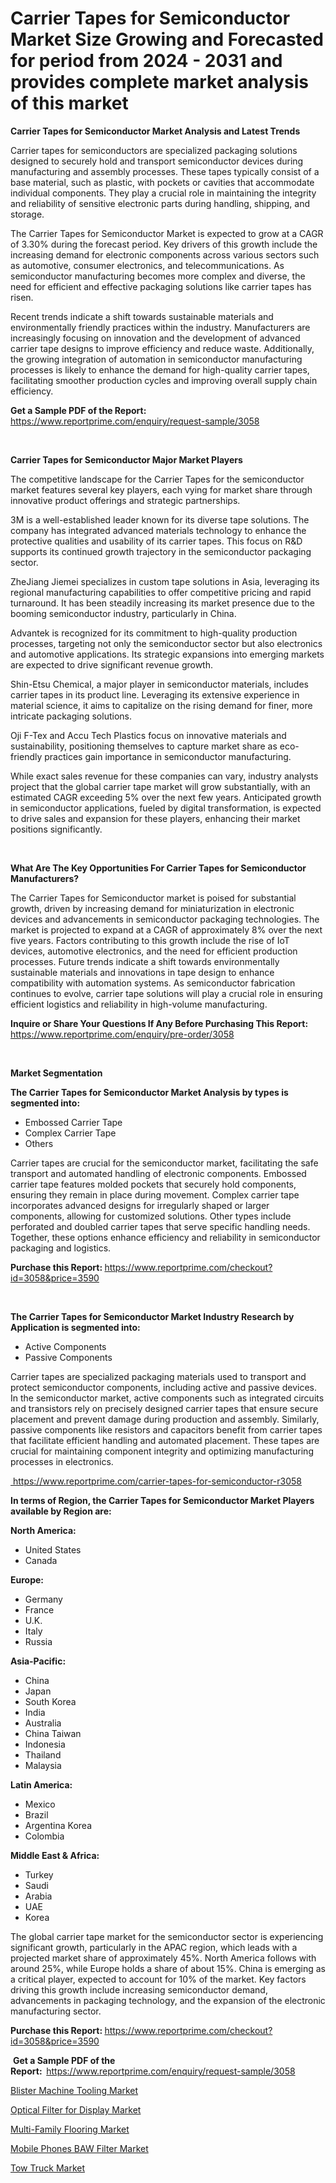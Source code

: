 <p><h1>Carrier Tapes for Semiconductor Market Size Growing and Forecasted for period from 2024 - 2031 and provides complete market analysis of this market</h1></p><p><strong>Carrier Tapes for Semiconductor Market Analysis and Latest Trends</strong></p>
<p><p>Carrier tapes for semiconductors are specialized packaging solutions designed to securely hold and transport semiconductor devices during manufacturing and assembly processes. These tapes typically consist of a base material, such as plastic, with pockets or cavities that accommodate individual components. They play a crucial role in maintaining the integrity and reliability of sensitive electronic parts during handling, shipping, and storage.</p><p>The Carrier Tapes for Semiconductor Market is expected to grow at a CAGR of 3.30% during the forecast period. Key drivers of this growth include the increasing demand for electronic components across various sectors such as automotive, consumer electronics, and telecommunications. As semiconductor manufacturing becomes more complex and diverse, the need for efficient and effective packaging solutions like carrier tapes has risen.</p><p>Recent trends indicate a shift towards sustainable materials and environmentally friendly practices within the industry. Manufacturers are increasingly focusing on innovation and the development of advanced carrier tape designs to improve efficiency and reduce waste. Additionally, the growing integration of automation in semiconductor manufacturing processes is likely to enhance the demand for high-quality carrier tapes, facilitating smoother production cycles and improving overall supply chain efficiency.</p></p>
<p><strong>Get a Sample PDF of the Report:&nbsp;</strong> <a href="https://www.reportprime.com/enquiry/request-sample/3058">https://www.reportprime.com/enquiry/request-sample/3058</a></p>
<p>&nbsp;</p>
<p><strong>Carrier Tapes for Semiconductor Major Market Players</strong></p>
<p><p>The competitive landscape for the Carrier Tapes for the semiconductor market features several key players, each vying for market share through innovative product offerings and strategic partnerships.</p><p>3M is a well-established leader known for its diverse tape solutions. The company has integrated advanced materials technology to enhance the protective qualities and usability of its carrier tapes. This focus on R&D supports its continued growth trajectory in the semiconductor packaging sector.</p><p>ZheJiang Jiemei specializes in custom tape solutions in Asia, leveraging its regional manufacturing capabilities to offer competitive pricing and rapid turnaround. It has been steadily increasing its market presence due to the booming semiconductor industry, particularly in China.</p><p>Advantek is recognized for its commitment to high-quality production processes, targeting not only the semiconductor sector but also electronics and automotive applications. Its strategic expansions into emerging markets are expected to drive significant revenue growth.</p><p>Shin-Etsu Chemical, a major player in semiconductor materials, includes carrier tapes in its product line. Leveraging its extensive experience in material science, it aims to capitalize on the rising demand for finer, more intricate packaging solutions.</p><p>Oji F-Tex and Accu Tech Plastics focus on innovative materials and sustainability, positioning themselves to capture market share as eco-friendly practices gain importance in semiconductor manufacturing.</p><p>While exact sales revenue for these companies can vary, industry analysts project that the global carrier tape market will grow substantially, with an estimated CAGR exceeding 5% over the next few years. Anticipated growth in semiconductor applications, fueled by digital transformation, is expected to drive sales and expansion for these players, enhancing their market positions significantly.</p></p>
<p>&nbsp;</p>
<p><strong>What Are The Key Opportunities For Carrier Tapes for Semiconductor Manufacturers?</strong></p>
<p><p>The Carrier Tapes for Semiconductor market is poised for substantial growth, driven by increasing demand for miniaturization in electronic devices and advancements in semiconductor packaging technologies. The market is projected to expand at a CAGR of approximately 8% over the next five years. Factors contributing to this growth include the rise of IoT devices, automotive electronics, and the need for efficient production processes. Future trends indicate a shift towards environmentally sustainable materials and innovations in tape design to enhance compatibility with automation systems. As semiconductor fabrication continues to evolve, carrier tape solutions will play a crucial role in ensuring efficient logistics and reliability in high-volume manufacturing.</p></p>
<p><strong>Inquire or Share Your Questions If Any Before Purchasing This Report:</strong> <a href="https://www.reportprime.com/enquiry/pre-order/3058">https://www.reportprime.com/enquiry/pre-order/3058</a></p>
<p>&nbsp;</p>
<p><strong>Market Segmentation</strong></p>
<p><strong>The Carrier Tapes for Semiconductor Market Analysis by types is segmented into:</strong></p>
<p><ul><li>Embossed Carrier Tape</li><li>Complex Carrier Tape</li><li>Others</li></ul></p>
<p><p>Carrier tapes are crucial for the semiconductor market, facilitating the safe transport and automated handling of electronic components. Embossed carrier tape features molded pockets that securely hold components, ensuring they remain in place during movement. Complex carrier tape incorporates advanced designs for irregularly shaped or larger components, allowing for customized solutions. Other types include perforated and doubled carrier tapes that serve specific handling needs. Together, these options enhance efficiency and reliability in semiconductor packaging and logistics.</p></p>
<p><strong>Purchase this Report:&nbsp;</strong><a href="https://www.reportprime.com/checkout?id=3058&price=3590">https://www.reportprime.com/checkout?id=3058&price=3590</a></p>
<p>&nbsp;</p>
<p><strong>The Carrier Tapes for Semiconductor Market Industry Research by Application is segmented into:</strong></p>
<p><ul><li>Active Components</li><li>Passive Components</li></ul></p>
<p><p>Carrier tapes are specialized packaging materials used to transport and protect semiconductor components, including active and passive devices. In the semiconductor market, active components such as integrated circuits and transistors rely on precisely designed carrier tapes that ensure secure placement and prevent damage during production and assembly. Similarly, passive components like resistors and capacitors benefit from carrier tapes that facilitate efficient handling and automated placement. These tapes are crucial for maintaining component integrity and optimizing manufacturing processes in electronics.</p></p>
<p><a href="https://www.reportprime.com/carrier-tapes-for-semiconductor-r3058">&nbsp;https://www.reportprime.com/carrier-tapes-for-semiconductor-r3058</a></p>
<p><strong>In terms of Region, the Carrier Tapes for Semiconductor Market Players available by Region are:</strong></p>
<p>
    <p> <strong> North America: </strong>
        <ul>
            <li>United States</li>
            <li>Canada</li>
        </ul>
        </p> 
    <p> <strong> Europe: </strong>
        <ul>
            <li>Germany</li>
            <li>France</li>
            <li>U.K.</li>
            <li>Italy</li>
            <li>Russia</li>
        </ul>
        </p> 
    <p> <strong> Asia-Pacific: </strong>
        <ul>
            <li>China</li>
            <li>Japan</li>
            <li>South Korea</li>
            <li>India</li>
            <li>Australia</li>
            <li>China Taiwan</li>
            <li>Indonesia</li>
            <li>Thailand</li>
            <li>Malaysia</li>
        </ul>
        </p> 
    <p> <strong> Latin America: </strong>
        <ul>
            <li>Mexico</li>
            <li>Brazil</li>
            <li>Argentina Korea</li>
            <li>Colombia</li>
        </ul>
        </p> 
    <p> <strong> Middle East & Africa: </strong>
        <ul>
            <li>Turkey</li>
            <li>Saudi</li>
            <li>Arabia</li>
            <li>UAE</li>
            <li>Korea</li>
        </ul>
    </p>
    </p>
<p><p>The global carrier tape market for the semiconductor sector is experiencing significant growth, particularly in the APAC region, which leads with a projected market share of approximately 45%. North America follows with around 25%, while Europe holds a share of about 15%. China is emerging as a critical player, expected to account for 10% of the market. Key factors driving this growth include increasing semiconductor demand, advancements in packaging technology, and the expansion of the electronic manufacturing sector.</p></p>
<p><strong>Purchase this Report: </strong><a href="https://www.reportprime.com/checkout?id=3058&price=3590">https://www.reportprime.com/checkout?id=3058&price=3590</a></p>
<p>&nbsp;<strong>Get a Sample PDF of the Report:&nbsp;&nbsp;</strong><a href="https://www.reportprime.com/enquiry/request-sample/3058">https://www.reportprime.com/enquiry/request-sample/3058</a></p>
<p><strong></strong></p>
<p><p><a href="https://issuu.com/reportprime-2/docs/blister-machine-tooling-market-size_fcc2f48622470a">Blister Machine Tooling Market</a></p><p><a href="https://github.com/lylyparadise/Market-Research-Report-List-5/blob/main/optical-filter-for-display-market.md">Optical Filter for Display Market</a></p><p><a href="https://issuu.com/reportprime-2/docs/multi-family-flooring-market-size-2_bb627593b66014">Multi-Family Flooring Market</a></p><p><a href="https://github.com/fdr6gh/Market-Research-Report-List-1/blob/main/mobile-phones-baw-filter-market.md">Mobile Phones BAW Filter Market</a></p><p><a href="https://www.linkedin.com/pulse/tow-truck-market-size-growing-cagr-56-report-covers-analysis-vee0f?trackingId=MhmyjhzCRsOf7SgApdSQOA%3D%3D">Tow Truck Market</a></p></p>